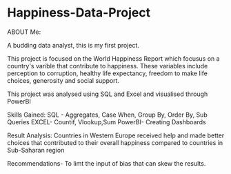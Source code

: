 # Happiness-Data-Project

ABOUT Me:

A budding data analyst, this is my first project.

This project is focused on the World Happiness Report which focusus on a country's varible that contribute to happiness. These variables include perception to corruption, healthy life expectancy, freedom to make life choices, generosity and social support.

This project was analysed using SQL and Excel and visualised through PowerBI

Skills Gained: SQL - Aggregates, Case When, Group By, Order By, Sub Queries
               EXCEL- Countif, Vlookup,Sum
               PowerBI- Creating Dashboards
   
Result Analysis: Countries in Western Europe received help and made better choices that contributed to their overall happiness compared to countries in Sub-Saharan region
                 
                 
                 
Recommendations- To limt the input of bias that can skew the results.
